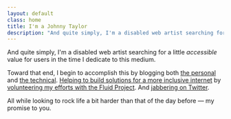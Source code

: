 ```yaml
---
layout: default
class: home
title: I'm a Johnny Taylor
description: "And quite simply, I'm a disabled web artist searching for a little accessible value for users in the time I dedicate to this medium."
---
```


<p class="intro">And quite simply, I'm a disabled web artist searching for a little <em>accessible</em> value for users in the time I dedicate to this medium.</p>

Toward that end, I begin to accomplish this by blogging both <a href="http://unboundedexistence.com" rel="external">the personal</a> and <a href="http://abledaccess.com" rel="external">the technical</a>. <a href="https://github.com/abledaccess/" rel="external">Helping to build solutions for a more inclusive internet</a> by <a href="http://fluidproject.org" rel="external">volunteering my efforts with the Fluid Project</a>. And <a href="https://twitter.com/abledaccess" rel="external">jabbering on Twitter</a>.

All while looking to rock life a bit harder than that of the day before&nbsp;&mdash; my promise to you.